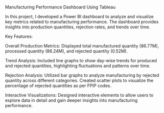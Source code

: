 Manufacturing Performance Dashboard Using Tableau

In this project, I developed a Power BI dashboard to analyze and visualize key metrics related to manufacturing performance. The dashboard provides insights into production quantities, rejection rates, and trends over time.

Key Features:

Overall Production Metrics:
Displayed total manufactured quantity (86.77M), processed quantity (86.24M), and rejected quantity (0.52M).

Trend Analysis:
Included line graphs to show day-wise trends for produced and rejected quantities, highlighting fluctuations and patterns over time.

Rejection Analysis:
Utilized bar graphs to analyze manufacturing by rejected quantity across different categories.
Created scatter plots to visualize the percentage of rejected quantities as per FPIP codes.

Interactive Visualizations:
Designed interactive elements to allow users to explore data in detail and gain deeper insights into manufacturing performance.
